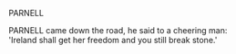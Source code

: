 PARNELL  
  
PARNELL came down the road, he said to a cheering man:  
'Ireland shall get her freedom and you still break stone.'  
